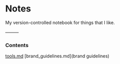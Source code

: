 # Notes
My version-controlled notebook for things that I like.

———

### Contents



[tools.md](tools)
[brand_guidelines.md](brand guidelines)
